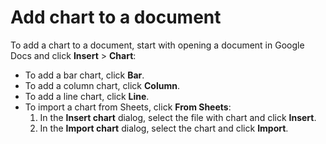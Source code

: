 # Add chart to a document

To add a chart to a document, start with opening a document in Google Docs and click **Insert** > **Chart**:

 - To add a bar chart, click **Bar**.
 - To add a column chart, click **Column**.
 - To add a line chart, click **Line**.
 - To import a chart from Sheets, click **From Sheets**:
    1. In the **Insert chart** dialog, select the file with chart and click **Insert**.
    1. In the **Import chart** dialog, select the chart and click **Import**.